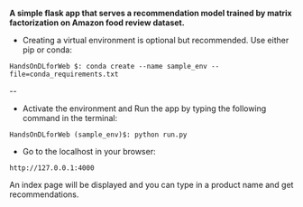 **A simple flask app that serves a recommendation model trained by matrix
factorization on Amazon food review dataset.**

- Creating a virtual environment is optional but recommended. Use either pip or conda:
```
HandsOnDLforWeb $: conda create --name sample_env --file=conda_requirements.txt 
```
--
- Activate the environment and Run the app by typing the following command in the terminal:

```
HandsOnDLforWeb (sample_env)$: python run.py
```
- Go to the localhost in your browser:
```
http://127.0.0.1:4000
```

An index page will be displayed and you can type in a product name and get recommendations.





